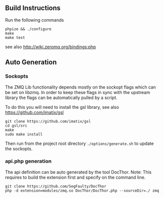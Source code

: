 ## Build Instructions
Run the following commands

```shell
phpize && ./configure
make
make test
```

see also http://wiki.zeromq.org/bindings:php

## Auto Generation

### Sockopts
The ZMQ Lib functionality depends mostly on the sockopt flags which can be
set on libzmq. In order to keep these flags in sync with the upstream
library the flags can be automatically pulled by a script.

To do this you will need to install the gsl library, see also https://github.com/imatix/gsl

```shell
git clone https://github.com/imatix/gsl
cd gsl/src
make
sudo make install
```

Then run from the project root directory `./options/generate.sh` to update
the sockopts.

### api.php generation

The api definition can be auto generated by the tool DocThor.
Note: This requires to build the extension first and specify on the command
line.

```shell
git clone https://github.com/SegFaulty/DocThor
php -d extension=modules/zmq.so DocThor/DocThor.php --sourceDir=./ zmq
```
